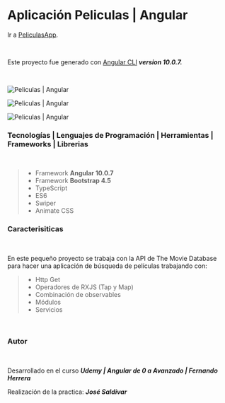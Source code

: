 # Aplicación Peliculas | Angular

Ir a [PeliculasApp](https://josesaldivarc.com/angular/movies/).

<br>

Este proyecto fue generado con [Angular CLI](https://github.com/angular/angular-cli) _**version 10.0.7.**_

<br>

![Peliculas | Angular](https://res.cloudinary.com/dlbfrbl8h/image/upload/v1610035891/GitHub/peliculas-app-angular_1_cqercl.png "Peliculas | Angular")

![Peliculas | Angular](https://res.cloudinary.com/dlbfrbl8h/image/upload/v1610035891/GitHub/peliculas-app-angular_2_kvzppa.png "Peliculas | Angular")

![Peliculas | Angular](https://res.cloudinary.com/dlbfrbl8h/image/upload/v1610035891/GitHub/peliculas-app-angular_3_dfax6h.png "Peliculas | Angular")

### **Tecnologías | Lenguajes de Programación | Herramientas | Frameworks | Librerias**

<br>

> -   Framework **Angular 10.0.7**
> -   Framework **Bootstrap 4.5**
> -   TypeScript
> -   ES6
> -   Swiper
> -   Animate CSS

### **Caracterisiticas**

<br>

En este pequeño proyecto se trabaja con la API de The Movie Database para hacer una aplicación de búsqueda de películas trabajando con:

> -   Http Get
> -   Operadores de RXJS (Tap y Map)
> -   Combinación de observables
> -   Módulos
> -   Servicios

<br>

### Autor

<br>

Desarrollado en el curso _**Udemy | Angular de 0 a Avanzado | Fernando Herrera**_

Realización de la practica: _**José Saldivar**_

